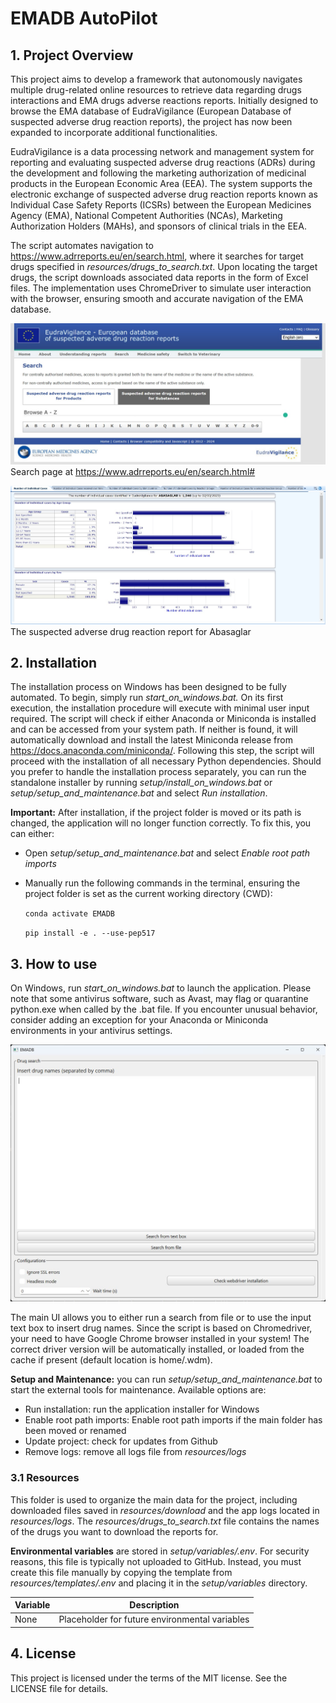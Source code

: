 # EMADB AutoPilot

## 1. Project Overview
This project aims to develop a framework that autonomously navigates multiple drug-related online resources to retrieve data regarding drugs interactions and EMA drugs adverse reactions reports. Initially designed to browse the EMA database of EudraVigilance (European Database of suspected adverse drug reaction reports), the project has now been expanded to incorporate additional functionalities.

EudraVigilance is a data processing network and management system for reporting and evaluating suspected adverse drug reactions (ADRs) during the development and following the marketing authorization of medicinal products in the European Economic Area (EEA). The system supports the electronic exchange of suspected adverse drug reaction reports known as Individual Case Safety Reports (ICSRs) between the European Medicines Agency (EMA), National Competent Authorities (NCAs), Marketing Authorization Holders (MAHs), and sponsors of clinical trials in the EEA.

The script automates navigation to https://www.adrreports.eu/en/search.html, where it searches for target drugs specified in *resources/drugs_to_search.txt*. Upon locating the target drugs, the script downloads associated data reports in the form of Excel files. The implementation uses ChromeDriver to simulate user interaction with the browser, ensuring smooth and accurate navigation of the EMA database.

![Homepage](EMADB/commons/assets/EUDRA_home.jpg)
Search page at https://www.adrreports.eu/en/search.html#

![Drug_report](EMADB/commons/assets/EUDRA_drug_page.jpg)
The suspected adverse drug reaction report for Abasaglar


## 2. Installation
The installation process on Windows has been designed to be fully automated. To begin, simply run *start_on_windows.bat.* On its first execution, the installation procedure will execute with minimal user input required. The script will check if either Anaconda or Miniconda is installed and can be accessed from your system path. If neither is found, it will automatically download and install the latest Miniconda release from https://docs.anaconda.com/miniconda/. Following this step, the script will proceed with the installation of all necessary Python dependencies. Should you prefer to handle the installation process separately, you can run the standalone installer by running *setup/install_on_windows.bat* or *setup/setup_and_maintenance.bat* and select *Run installation*.  

**Important:** After installation, if the project folder is moved or its path is changed, the application will no longer function correctly. To fix this, you can either:

- Open *setup/setup_and_maintenance.bat* and select *Enable root path imports* 
- Manually run the following commands in the terminal, ensuring the project folder is set as the current working directory (CWD):

    `conda activate EMADB`

    `pip install -e . --use-pep517` 

## 3. How to use
On Windows, run *start_on_windows.bat* to launch the application. Please note that some antivirus software, such as Avast, may flag or quarantine python.exe when called by the .bat file. If you encounter unusual behavior, consider adding an exception for your Anaconda or Miniconda environments in your antivirus settings.

![main_UI](EMADB/commons/assets/main_window.jpg)

The main UI allows you to either run a search from file or to use the input text box to insert drug names. Since the script is based on Chromedriver, your need to have Google Chrome browser installed in your system! The correct driver version will be automatically installed, or loaded from the cache if present (default location is home/.wdm).

**Setup and Maintenance:** you can run *setup/setup_and_maintenance.bat* to start the external tools for maintenance. Available options are:
- Run installation: run the application installer for Windows
- Enable root path imports: Enable root path imports if the main folder has been moved or renamed
- Update project: check for updates from Github
- Remove logs: remove all logs file from *resources/logs*

### 3.1 Resources
This folder is used to organize the main data for the project, including downloaded files saved in *resources/download* and the app logs located in *resources/logs*. The *resources/drugs_to_search.txt* file contains the names of the drugs you want to download the reports for.  

**Environmental variables** are stored in *setup/variables/.env*. For security reasons, this file is typically not uploaded to GitHub. Instead, you must create this file manually by copying the template from *resources/templates/.env* and placing it in the *setup/variables* directory.

| Variable              | Description                                              |
|-----------------------|----------------------------------------------------------|
| None                  | Placeholder for future environmental variables           |

## 4. License
This project is licensed under the terms of the MIT license. See the LICENSE file for details.

